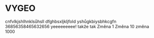 # VYGEO
cnfvlkjshlhnklsůhsll
dfghbsxljkljfold
yshůgkbiysbhkcgfn
36856358465632656
yeeeeeeeee!
takže tak 
Změna 1
Změna 10 
změna 1000
